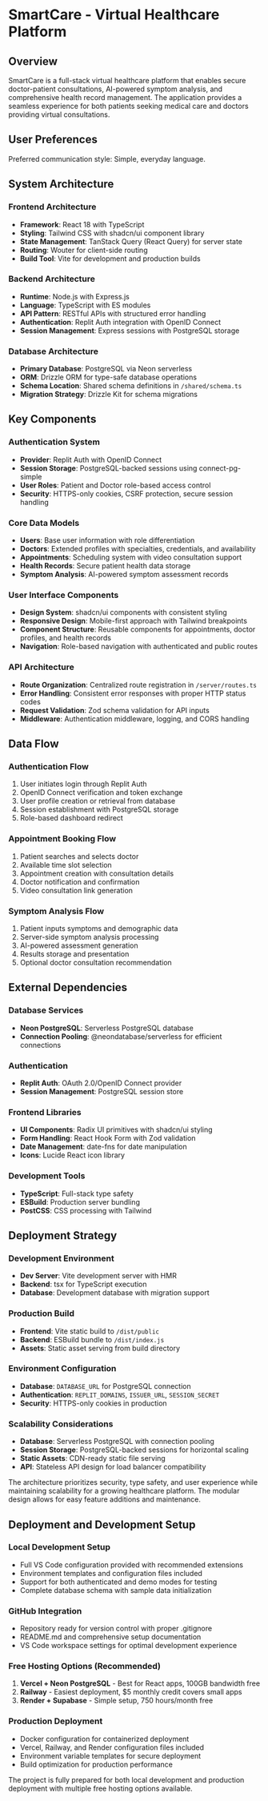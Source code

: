 # SmartCare - Virtual Healthcare Platform

## Overview

SmartCare is a full-stack virtual healthcare platform that enables secure doctor-patient consultations, AI-powered symptom analysis, and comprehensive health record management. The application provides a seamless experience for both patients seeking medical care and doctors providing virtual consultations.

## User Preferences

Preferred communication style: Simple, everyday language.

## System Architecture

### Frontend Architecture
- **Framework**: React 18 with TypeScript
- **Styling**: Tailwind CSS with shadcn/ui component library
- **State Management**: TanStack Query (React Query) for server state
- **Routing**: Wouter for client-side routing
- **Build Tool**: Vite for development and production builds

### Backend Architecture
- **Runtime**: Node.js with Express.js
- **Language**: TypeScript with ES modules
- **API Pattern**: RESTful APIs with structured error handling
- **Authentication**: Replit Auth integration with OpenID Connect
- **Session Management**: Express sessions with PostgreSQL storage

### Database Architecture
- **Primary Database**: PostgreSQL via Neon serverless
- **ORM**: Drizzle ORM for type-safe database operations
- **Schema Location**: Shared schema definitions in `/shared/schema.ts`
- **Migration Strategy**: Drizzle Kit for schema migrations

## Key Components

### Authentication System
- **Provider**: Replit Auth with OpenID Connect
- **Session Storage**: PostgreSQL-backed sessions using connect-pg-simple
- **User Roles**: Patient and Doctor role-based access control
- **Security**: HTTPS-only cookies, CSRF protection, secure session handling

### Core Data Models
- **Users**: Base user information with role differentiation
- **Doctors**: Extended profiles with specialties, credentials, and availability
- **Appointments**: Scheduling system with video consultation support
- **Health Records**: Secure patient health data storage
- **Symptom Analysis**: AI-powered symptom assessment records

### User Interface Components
- **Design System**: shadcn/ui components with consistent styling
- **Responsive Design**: Mobile-first approach with Tailwind breakpoints
- **Component Structure**: Reusable components for appointments, doctor profiles, and health records
- **Navigation**: Role-based navigation with authenticated and public routes

### API Architecture
- **Route Organization**: Centralized route registration in `/server/routes.ts`
- **Error Handling**: Consistent error responses with proper HTTP status codes
- **Request Validation**: Zod schema validation for API inputs
- **Middleware**: Authentication middleware, logging, and CORS handling

## Data Flow

### Authentication Flow
1. User initiates login through Replit Auth
2. OpenID Connect verification and token exchange
3. User profile creation or retrieval from database
4. Session establishment with PostgreSQL storage
5. Role-based dashboard redirect

### Appointment Booking Flow
1. Patient searches and selects doctor
2. Available time slot selection
3. Appointment creation with consultation details
4. Doctor notification and confirmation
5. Video consultation link generation

### Symptom Analysis Flow
1. Patient inputs symptoms and demographic data
2. Server-side symptom analysis processing
3. AI-powered assessment generation
4. Results storage and presentation
5. Optional doctor consultation recommendation

## External Dependencies

### Database Services
- **Neon PostgreSQL**: Serverless PostgreSQL database
- **Connection Pooling**: @neondatabase/serverless for efficient connections

### Authentication
- **Replit Auth**: OAuth 2.0/OpenID Connect provider
- **Session Management**: PostgreSQL session store

### Frontend Libraries
- **UI Components**: Radix UI primitives with shadcn/ui styling
- **Form Handling**: React Hook Form with Zod validation
- **Date Management**: date-fns for date manipulation
- **Icons**: Lucide React icon library

### Development Tools
- **TypeScript**: Full-stack type safety
- **ESBuild**: Production server bundling
- **PostCSS**: CSS processing with Tailwind

## Deployment Strategy

### Development Environment
- **Dev Server**: Vite development server with HMR
- **Backend**: tsx for TypeScript execution
- **Database**: Development database with migration support

### Production Build
- **Frontend**: Vite static build to `/dist/public`
- **Backend**: ESBuild bundle to `/dist/index.js`
- **Assets**: Static asset serving from build directory

### Environment Configuration
- **Database**: `DATABASE_URL` for PostgreSQL connection
- **Authentication**: `REPLIT_DOMAINS`, `ISSUER_URL`, `SESSION_SECRET`
- **Security**: HTTPS-only cookies in production

### Scalability Considerations
- **Database**: Serverless PostgreSQL with connection pooling
- **Session Storage**: PostgreSQL-backed sessions for horizontal scaling
- **Static Assets**: CDN-ready static file serving
- **API**: Stateless API design for load balancer compatibility

The architecture prioritizes security, type safety, and user experience while maintaining scalability for a growing healthcare platform. The modular design allows for easy feature additions and maintenance.

## Deployment and Development Setup

### Local Development Setup
- Full VS Code configuration provided with recommended extensions
- Environment templates and configuration files included
- Support for both authenticated and demo modes for testing
- Complete database schema with sample data initialization

### GitHub Integration
- Repository ready for version control with proper .gitignore
- README.md and comprehensive setup documentation
- VS Code workspace settings for optimal development experience

### Free Hosting Options (Recommended)
1. **Vercel + Neon PostgreSQL** - Best for React apps, 100GB bandwidth free
2. **Railway** - Easiest deployment, $5 monthly credit covers small apps  
3. **Render + Supabase** - Simple setup, 750 hours/month free

### Production Deployment
- Docker configuration for containerized deployment
- Vercel, Railway, and Render configuration files included
- Environment variable templates for secure deployment
- Build optimization for production performance

The project is fully prepared for both local development and production deployment with multiple free hosting options available.